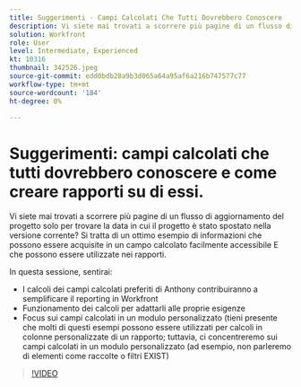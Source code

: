 ```yaml
---
title: Suggerimenti - Campi Calcolati Che Tutti Dovrebbero Conoscere
description: Vi siete mai trovati a scorrere più pagine di un flusso di aggiornamento del progetto solo per trovare la data in cui il progetto è stato spostato nella versione corrente? Si tratta di un ottimo ... (le descrizioni devono essere comprese tra 60 e 160 caratteri)
solution: Workfront
role: User
level: Intermediate, Experienced
kt: 10316
thumbnail: 342526.jpeg
source-git-commit: edd0bdb28a9b3d065a64a95af6a216b747577c77
workflow-type: tm+mt
source-wordcount: '184'
ht-degree: 0%

---
```


# Suggerimenti: campi calcolati che tutti dovrebbero conoscere e come creare rapporti su di essi.

Vi siete mai trovati a scorrere più pagine di un flusso di aggiornamento del progetto solo per trovare la data in cui il progetto è stato spostato nella versione corrente? Si tratta di un ottimo esempio di informazioni che possono essere acquisite in un campo calcolato facilmente accessibile E che possono essere utilizzate nei rapporti.

In questa sessione, sentirai:

* I calcoli dei campi calcolati preferiti di Anthony contribuiranno a semplificare il reporting in Workfront
* Funzionamento dei calcoli per adattarli alle proprie esigenze
* Focus sui campi calcolati in un modulo personalizzato (tieni presente che molti di questi esempi possono essere utilizzati per calcoli in colonne personalizzate di un rapporto; tuttavia, ci concentreremo sui campi calcolati in un modulo personalizzato (ad esempio, non parleremo di elementi come raccolte o filtri EXIST)

>[!VIDEO](https://video.tv.adobe.com/v/342526/?quality=12&learn=on)
